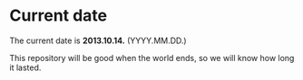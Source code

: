 # Current date

The current date is **2013.10.14.** (YYYY.MM.DD.)

This repository will be good when the world ends, so we will know how long it lasted.